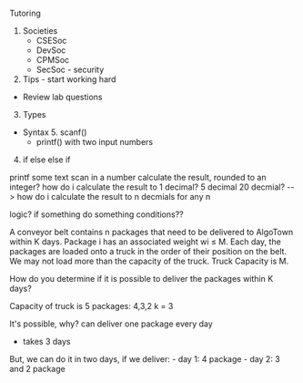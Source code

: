 Tutoring

1. Societies
    - CSESoc
    - DevSoc
    - CPMSoc
    - SecSoc - security
2. Tips - start working hard
- Review lab questions
3. Types
- Syntax
    5. scanf()
    - printf() with two input numbers
4. if else else if

printf some text
scan in a number
calculate the result, rounded to an integer?
how do i calculate the result to 1 decimal?
5 decimal
20 decmial?
--> how do i calculate the result to n decmials for any n


logic? if something do something
conditions??


A conveyor belt contains n packages that need to be delivered to AlgoTown within K days. Package i has an associated weight wi ≤ M. Each day, the packages are loaded onto a truck in the order of their position on the belt. We may not load more than the capacity of the truck. Truck Capacity is M.



How do you determine if it is possible to deliver the packages within K days?

Capacity of truck is 5
packages: 4,3,2
k = 3

It's possible, why? can deliver one package every day
- takes 3 days


But, we can do it in two days, if we deliver:
    - day 1: 4 package
    - day 2: 3 and 2 package

